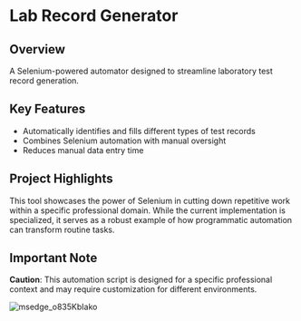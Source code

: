 # Lab Record Generator

## Overview
A Selenium-powered automator designed to streamline laboratory test record generation.

## Key Features
* Automatically identifies and fills different types of test records
* Combines Selenium automation with manual oversight
* Reduces manual data entry time

## Project Highlights
This tool showcases the power of Selenium in cutting down repetitive work within a specific professional domain. While the current implementation is specialized, it serves as a robust example of how programmatic automation can transform routine tasks.

## Important Note
**Caution**: This automation script is designed for a specific professional context and may require customization for different environments.


![msedge_o835KbIako](https://github.com/user-attachments/assets/7aaa3280-64bb-4649-b844-d18e87b21e11)
